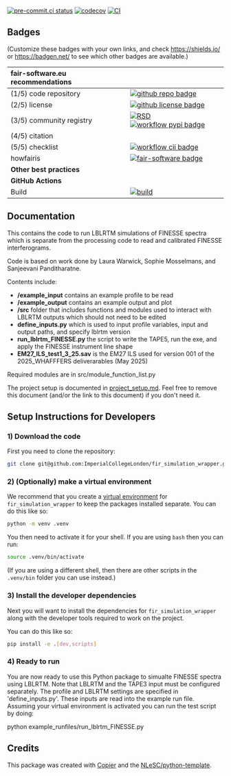 [![pre-commit.ci status](https://results.pre-commit.ci/badge/github/ImperialCollegeLondon/fir_simulation_wrapper/main.svg)](https://results.pre-commit.ci/latest/github/ImperialCollegeLondon/fir_simulation_wrapper/main)
[![codecov](https://codecov.io/gh/ImperialCollegeLondon/fir_simulation_wrapper/graph/badge.svg?token=DTS433S9E2)](https://codecov.io/gh/ImperialCollegeLondon/fir_simulation_wrapper)
[![CI](https://github.com/ImperialCollegeLondon/fir_simulation_wrapper/actions/workflows/ci.yml/badge.svg)](https://github.com/ImperialCollegeLondon/fir_simulation_wrapper/actions/workflows/ci.yml)

## Badges

(Customize these badges with your own links, and check <https://shields.io/> or <https://badgen.net/> to see which other badges are available.)

| fair-software.eu recommendations | |
| :-- | :--  |
| (1/5) code repository              | [![github repo badge](https://img.shields.io/badge/github-repo-000.svg?logo=github&labelColor=gray&color=blue)](https://github.com/ImperialCollegeLondon/fir_simulation_wrapper) |
| (2/5) license                      | [![github license badge](https://img.shields.io/github/license/ImperialCollegeLondon/fir_simulation_wrapper)](https://github.com/ImperialCollegeLondon/fir_simulation_wrapper) |
| (3/5) community registry           | [![RSD](https://img.shields.io/badge/rsd-fir_simulation_wrapper-00a3e3.svg)](https://www.research-software.nl/software/fir_simulation_wrapper) [![workflow pypi badge](https://img.shields.io/pypi/v/fir_simulation_wrapper.svg?colorB=blue)](https://pypi.python.org/project/fir_simulation_wrapper/) |
| (4/5) citation                     | |
| (5/5) checklist                    | [![workflow cii badge](https://bestpractices.coreinfrastructure.org/projects/<replace-with-created-project-identifier>/badge)](https://bestpractices.coreinfrastructure.org/projects/<replace-with-created-project-identifier>) |
| howfairis                          | [![fair-software badge](https://img.shields.io/badge/fair--software.eu-%E2%97%8F%20%20%E2%97%8F%20%20%E2%97%8F%20%20%E2%97%8F%20%20%E2%97%8B-yellow)](https://fair-software.eu) |
| **Other best practices**           | &nbsp; |
| **GitHub Actions**                 | &nbsp; |
| Build                              | [![build](https://github.com/ImperialCollegeLondon/fir_simulation_wrapper/actions/workflows/build.yml/badge.svg)](https://github.com/ImperialCollegeLondon/fir_simulation_wrapper/actions/workflows/build.yml) |

## Documentation

This contains the code to run LBLRTM simulations of FINESSE spectra which is separate from the processing code to read and calibrated FINESSE interferograms.

Code is based on work done by Laura Warwick, Sophie Mosselmans, and Sanjeevani Panditharatne.

Contents include:

- **/example_input** contains an example profile to be read
- **/example_output** contains an example output and plot
- **/src** folder that includes functions and modules used to interact with LBLRTM outputs which should not need to be edited
- **define_inputs.py** which is used to input profile variables, input and output paths, and specify lblrtm version
- **run_lblrtm_FINESSE.py** the script to write the TAPE5, run the exe, and apply the FINESSE instrument line shape
- **EM27_ILS_test1_3_25.sav** is the EM27 ILS used for version 001 of the 2025_WHAFFFERS deliverarables (May 2025)

Required modules are in src/module_function_list.py

The project setup is documented in [project_setup.md](project_setup.md). Feel free to remove this document (and/or the link to this document) if you don't need it.

## Setup Instructions for Developers

### 1) Download the code

First you need to clone the repository:

```sh
git clone git@github.com:ImperialCollegeLondon/fir_simulation_wrapper.git
```

### 2) (Optionally) make a virtual environment

We recommend that you create a [virtual environment](https://docs.python.org/3/library/venv.html) for `fir_simulation_wrapper` to keep the packages installed separate. You can do this like so:

```sh
python -m venv .venv
```

You then need to activate it for your shell. If you are using `bash` then you can run:

```sh
source .venv/bin/activate
```

(If you are using a different shell, then there are other scripts in the `.venv/bin` folder you can use instead.)

### 3) Install the developer dependencies

Next you will want to install the dependencies for `fir_simulation_wrapper` along with the developer tools required to work on the project.

You can do this like so:

```sh
pip install -e .[dev,scripts]
```

<!-- ### Install `pre-commit`

This project contains a configuration file for [`pre-commit`](https://pre-commit.com), a tool which automatically runs specified checks every time you make a commit with Git. The `pre-commit` command-line tool will be installed along with the other developer dependencies, but you **also** have to enable it for this repository, like so:

```sh
pre-commit install
```

Now, whenever you make a Git commit, your changes will be checked for errors and stylistic problems. (For a list of the hooks enabled for this repository, [see the configuration file](./.pre-commit-config.yaml)).

The `pre-commit` hooks will also be run on every pull request by [pre-commit.ci](https://pre-commit.ci). -->

### 4) Ready to run

You are now ready to use this Python package to simualte FINESSE spectra using LBLRTM. Note that LBLRTM and the TAPE3 input must be configured separately.
The profile and LBLRTM settings are specified in 'define_inputs.py'. These inputs are read into the example run file. Assuming your virtual environment is activated you can run the test script by doing:

python example_runfiles/run_lblrtm_FINESSE.py

## Credits

This package was created with [Copier](https://github.com/copier-org/copier) and the [NLeSC/python-template](https://github.com/NLeSC/python-template).
